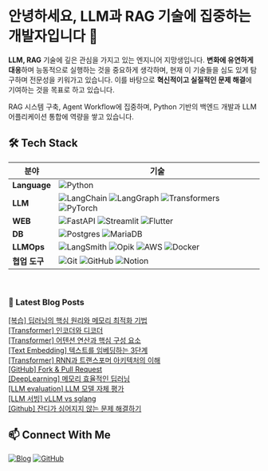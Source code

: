 # 안녕하세요, LLM과 RAG 기술에 집중하는 개발자입니다 👋

**LLM, RAG** 기술에 깊은 관심을 가지고 있는 엔지니어 지망생입니다. **변화에 유연하게 대응**하며 능동적으로 실행하는 것을 중요하게 생각하며, 현재 이 기술들을 심도 있게 탐구하며 전문성을 키워가고 있습니다. 이를 바탕으로 **혁신적이고 실질적인 문제 해결**에 기여하는 것을 목표로 하고 있습니다.

RAG 시스템 구축, Agent Workflow에 집중하며, Python 기반의 백엔드 개발과 LLM 어플리케이션 통합에 역량을 쌓고 있습니다.

## 🛠️ Tech Stack

| 분야 | 기술 |
|------|------|
| **Language** | ![Python](https://img.shields.io/badge/python-3670A0?style=for-the-badge&logo=python&logoColor=ffdd54) |
| **LLM** | ![LangChain](https://img.shields.io/badge/LangChain-%23000000.svg?style=for-the-badge) ![LangGraph](https://img.shields.io/badge/LangGraph-%23000000.svg?style=for-the-badge) ![Transformers](https://img.shields.io/badge/Transformers-%23FF6F00.svg?style=for-the-badge) ![PyTorch](https://img.shields.io/badge/PyTorch-%23EE4C2C.svg?style=for-the-badge&logo=PyTorch&logoColor=white) |
| **WEB** | ![FastAPI](https://img.shields.io/badge/FastAPI-005571?style=for-the-badge&logo=fastapi) ![Streamlit](https://img.shields.io/badge/streamlit-%23FF4B4B.svg?style=for-the-badge&logo=streamlit&logoColor=white) ![Flutter](https://img.shields.io/badge/Flutter-%2302569B.svg?style=for-the-badge&logo=Flutter&logoColor=white) |
| **DB** | ![Postgres](https://img.shields.io/badge/postgres-%23316192.svg?style=for-the-badge&logo=postgresql&logoColor=white) ![MariaDB](https://img.shields.io/badge/MariaDB-003545?style=for-the-badge&logo=mariadb&logoColor=white) |
| **LLMOps** | ![LangSmith](https://img.shields.io/badge/LangSmith-%23000000.svg?style=for-the-badge) ![Opik](https://img.shields.io/badge/Opik-%234285F4.svg?style=for-the-badge) ![AWS](https://img.shields.io/badge/AWS-%23FF9900.svg?style=for-the-badge&logo=amazon-aws&logoColor=white) ![Docker](https://img.shields.io/badge/docker-%230db7ed.svg?style=for-the-badge&logo=docker&logoColor=white) |
| **협업 도구** | ![Git](https://img.shields.io/badge/git-%23F05033.svg?style=for-the-badge&logo=git&logoColor=white) ![GitHub](https://img.shields.io/badge/github-%23121011.svg?style=for-the-badge&logo=github&logoColor=white) ![Notion](https://img.shields.io/badge/Notion-%23000000.svg?style=for-the-badge&logo=notion&logoColor=white) |

<br>

### 📕 Latest Blog Posts   
<a href ="https://striver.tistory.com/entry/%EB%B3%B5%EC%8A%B5-%EB%94%A5%EB%9F%AC%EB%8B%9D%EC%9D%98-%ED%95%B5%EC%8B%AC-%EC%9B%90%EB%A6%AC%EC%99%80-%EB%A9%94%EB%AA%A8%EB%A6%AC-%EC%B5%9C%EC%A0%81%ED%99%94-%EA%B8%B0%EB%B2%95"> [복습] 딥러닝의 핵심 원리와 메모리 최적화 기법 </a> <br>
<a href ="https://striver.tistory.com/entry/Transformer-%EC%9D%B8%EC%BD%94%EB%8D%94%EC%99%80-%EB%94%94%EC%BD%94%EB%8D%94"> [Transformer] 인코더와 디코더 </a> <br>
<a href ="https://striver.tistory.com/entry/Transformer-%EC%96%B4%ED%85%90%EC%85%98-%EC%97%B0%EC%82%B0%EA%B3%BC-%ED%95%B5%EC%8B%AC-%EA%B5%AC%EC%84%B1-%EC%9A%94%EC%86%8C"> [Transformer] 어텐션 연산과 핵심 구성 요소 </a> <br>
<a href ="https://striver.tistory.com/entry/Input-Embedding-%ED%85%8D%EC%8A%A4%ED%8A%B8%EB%A5%BC-%EC%9E%84%EB%B2%A0%EB%94%A9%ED%95%98%EB%8A%94-3%EB%8B%A8%EA%B3%84"> [Text Embedding] 텍스트를 임베딩하는 3단계 </a> <br>
<a href ="https://striver.tistory.com/entry/Transformer-RNN%EA%B3%BC-%ED%8A%B8%EB%9E%9C%EC%8A%A4%ED%8F%AC%EB%A8%B8-%EC%95%84%ED%82%A4%ED%85%8D%EC%B2%98%EC%9D%98-%EC%9D%B4%ED%95%B4"> [Transformer] RNN과 트랜스포머 아키텍처의 이해 </a> <br>
<a href ="https://striver.tistory.com/entry/GitHub-Fork-Pull-Request"> [GitHub] Fork &amp; Pull Request </a> <br>
<a href ="https://striver.tistory.com/entry/DeepLearning-%EB%A9%94%EB%AA%A8%EB%A6%AC-%ED%9A%A8%EC%9C%A8%EC%A0%81%EC%9D%B8-%EB%94%A5%EB%9F%AC%EB%8B%9D"> [DeepLearning] 메모리 효율적인 딥러닝 </a> <br>
<a href ="https://striver.tistory.com/entry/LLM-evaluation-LLM-%EB%AA%A8%EB%8D%B8-%EC%9E%90%EC%B2%B4-%ED%8F%89%EA%B0%80"> [LLM evaluation] LLM 모델 자체 평가 </a> <br>
<a href ="https://striver.tistory.com/entry/LLM-%EC%84%9C%EB%B9%99-vLLM-vs-sglang"> [LLM 서빙] vLLM vs sglang </a> <br>
<a href ="https://striver.tistory.com/entry/function-calling-vs-tool-calling"> [Github] 잔디가 심어지지 않는 문제 해결하기 </a> <br>

## 📫 Connect With Me

[![Blog](https://img.shields.io/badge/Blog-striver.tistory.com-FF5722?style=flat-square&logo=blogger&logoColor=white)](https://striver.tistory.com)
[![GitHub](https://img.shields.io/badge/GitHub-ehdtjr-181717?style=flat-square&logo=github&logoColor=white)](https://github.com/ehdtjr)

